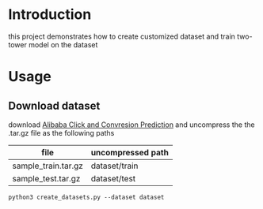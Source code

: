 # Introduction

this project demonstrates how to create customized dataset and train two-tower model on the dataset

# Usage

## Download dataset

download [Alibaba Click and Convresion Prediction](https://tianchi.aliyun.com/dataset/408) and uncompress the the .tar.gz file as the following paths

| file |  uncompressed path |
|------|--------------------|
|sample_train.tar.gz | dataset/train |
|sample_test.tar.gz | dataset/test |

```shell
python3 create_datasets.py --dataset dataset
```

